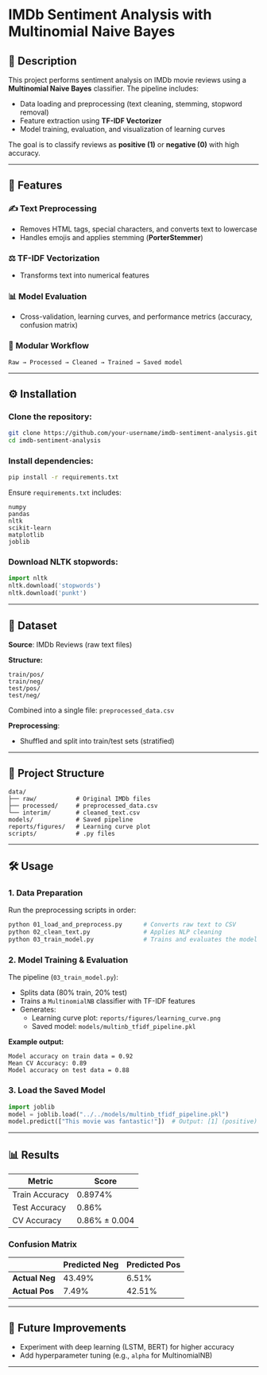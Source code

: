 # IMDb Sentiment Analysis with Multinomial Naive Bayes

## 📌 Description

This project performs sentiment analysis on IMDb movie reviews using a **Multinomial Naive Bayes** classifier. The pipeline includes:

- Data loading and preprocessing (text cleaning, stemming, stopword removal)
- Feature extraction using **TF-IDF Vectorizer**
- Model training, evaluation, and visualization of learning curves

The goal is to classify reviews as **positive (1)** or **negative (0)** with high accuracy.

---

## 🚀 Features

### ✍️ Text Preprocessing

- Removes HTML tags, special characters, and converts text to lowercase
- Handles emojis and applies stemming (**PorterStemmer**)

### ⚖️ TF-IDF Vectorization

- Transforms text into numerical features

### 📊 Model Evaluation

- Cross-validation, learning curves, and performance metrics (accuracy, confusion matrix)

### 📆 Modular Workflow

```
Raw → Processed → Cleaned → Trained → Saved model
```

---

## ⚙️ Installation

### Clone the repository:

```bash
git clone https://github.com/your-username/imdb-sentiment-analysis.git
cd imdb-sentiment-analysis
```

### Install dependencies:

```bash
pip install -r requirements.txt
```

Ensure `requirements.txt` includes:

```
numpy
pandas
nltk
scikit-learn
matplotlib
joblib
```

### Download NLTK stopwords:

```python
import nltk
nltk.download('stopwords')
nltk.download('punkt')
```

---

## 📂 Dataset

**Source**: IMDb Reviews (raw text files)

**Structure:**

```
train/pos/
train/neg/
test/pos/
test/neg/
```

Combined into a single file: `preprocessed_data.csv`

**Preprocessing**:

- Shuffled and split into train/test sets (stratified)

---

## 📁 Project Structure

```
data/
├── raw/           # Original IMDb files
├── processed/     # preprocessed_data.csv
└── interim/       # cleaned_text.csv
models/            # Saved pipeline
reports/figures/   # Learning curve plot
scripts/           # .py files
```

---

## 🛠️ Usage

### 1. Data Preparation

Run the preprocessing scripts in order:

```bash
python 01_load_and_preprocess.py      # Converts raw text to CSV
python 02_clean_text.py               # Applies NLP cleaning
python 03_train_model.py              # Trains and evaluates the model
```

### 2. Model Training & Evaluation

The pipeline (`03_train_model.py`):

- Splits data (80% train, 20% test)
- Trains a `MultinomialNB` classifier with TF-IDF features
- Generates:
  - Learning curve plot: `reports/figures/learning_curve.png`
  - Saved model: `models/multinb_tfidf_pipeline.pkl`

**Example output:**

```
Model accuracy on train data = 0.92
Mean CV Accuracy: 0.89
Model accuracy on test data = 0.88
```

### 3. Load the Saved Model

```python
import joblib
model = joblib.load("../../models/multinb_tfidf_pipeline.pkl")
model.predict(["This movie was fantastic!"])  # Output: [1] (positive)
```

---

## 📊 Results

| Metric         | Score         |
| -------------- | ------------- |
| Train Accuracy | 0.8974%       |
| Test Accuracy  | 0.86%         |
| CV Accuracy    | 0.86% ± 0.004 |

### Confusion Matrix

|                | Predicted Neg | Predicted Pos |
| -------------- | ------------- | ------------- |
| **Actual Neg** | 43.49%        | 6.51%         |
| **Actual Pos** | 7.49%         | 42.51%        |

---

## 🔧 Future Improvements

- Experiment with deep learning (LSTM, BERT) for higher accuracy
- Add hyperparameter tuning (e.g., `alpha` for MultinomialNB)

---


